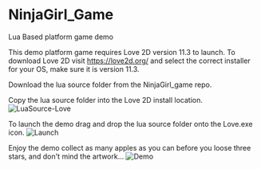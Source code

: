 # NinjaGirl_Game
Lua Based platform game demo

This demo platform game requires Love 2D version 11.3 to launch.
To download Love 2D visit https://love2d.org/ and select the correct installer for your OS, make sure it is version 11.3.

Download the lua source folder from the NinjaGirl_game repo.

Copy the lua source folder into the Love 2D install location.
![LuaSource-Love](https://user-images.githubusercontent.com/53543712/112966765-e0087900-918d-11eb-81f6-7f7e316b907c.PNG)

To launch the demo drag and drop the lua source folder onto the Love.exe icon.
![Launch](https://user-images.githubusercontent.com/53543712/112966922-08907300-918e-11eb-846c-a0d67a5a8898.PNG)

Enjoy the demo collect as many apples as you can before you loose three stars, and don't mind the artwork...
![Demo](https://user-images.githubusercontent.com/53543712/112967203-5a38fd80-918e-11eb-9e00-9c42137cbd05.PNG)
